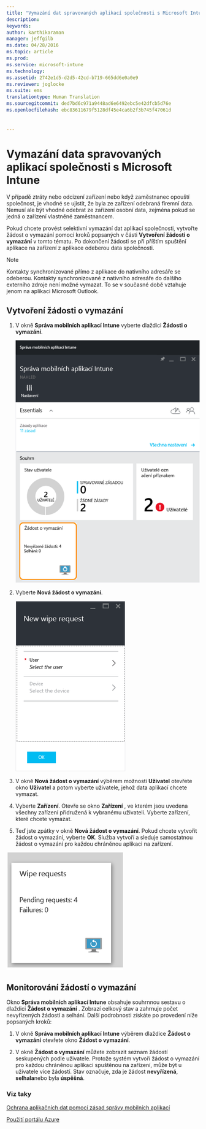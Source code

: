 ```yaml
---
title: "Vymazání dat spravovaných aplikací společnosti s Microsoft Intune | Microsoft Intune"
description: 
keywords: 
author: karthikaraman
manager: jeffgilb
ms.date: 04/28/2016
ms.topic: article
ms.prod: 
ms.service: microsoft-intune
ms.technology: 
ms.assetid: 2742e1d5-d2d5-42cd-b719-665dd6e0a0e9
ms.reviewer: joglocke
ms.suite: ems
translationtype: Human Translation
ms.sourcegitcommit: ded7bd6c971a9448ad6e6492ebc5e42dfcb5d76e
ms.openlocfilehash: ebc83611679f5128df45e4ca6b2f3b745f47061d


---
```


# Vymazání data spravovaných aplikací společnosti s Microsoft Intune
V případě ztráty nebo odcizení zařízení nebo když zaměstnanec opouští společnost, je vhodné se ujistit, že byla ze zařízení odebraná firemní data. Nemusí ale být vhodné odebrat ze zařízení osobní data, zejména pokud se jedná o zařízení vlastněné zaměstnancem.

Pokud chcete provést selektivní vymazání dat aplikací společnosti, vytvořte žádost o vymazání pomocí kroků popsaných v části **Vytvoření žádosti o vymazání** v tomto tématu.  Po dokončení žádosti se při příštím spuštění aplikace na zařízení z aplikace odeberou data společnosti.
>[!NOTE]
> Kontakty synchronizované přímo z aplikace do nativního adresáře se odeberou. Kontakty synchronizované z nativního adresáře do dalšího externího zdroje není možné vymazat. To se v současné době vztahuje jenom na aplikaci Microsoft Outlook.



## Vytvoření žádosti o vymazání

1.  V okně **Správa mobilních aplikací Intune** vyberte dlaždici **Žádosti o vymazání**.

    ![Snímek obrazovky okna Správa mobilních aplikací Intune s dlaždicí souhrnu](../media/AppManagement/AzurePortal_MAM_WipeRequests.png)

2.  Vyberte **Nová žádost o vymazání**.

    ![Snímek obrazovky okna Nová žádost o vymazání](../media/AppManagement/AzurePortal_MAM_NewWipeRequest.png)

3.  V okně **Nová žádost o vymazání** výběrem možnosti **Uživatel** otevřete okno **Uživatel** a potom vyberte uživatele, jehož data aplikací chcete vymazat.

4.  Vyberte **Zařízení**.  Otevře se okno **Zařízení** , ve kterém jsou uvedena všechny zařízení přidružená k vybranému uživateli.  Vyberte zařízení, které chcete vymazat.

5.  Teď jste zpátky v okně **Nová žádost o vymazání**. Pokud chcete vytvořit žádost o vymazání, vyberte **OK**. Služba vytvoří a sleduje samostatnou žádost o vymazání pro každou chráněnou aplikaci na zařízení.


![Snímek obrazovky dlaždice Žádosti o vymazání ](../media/AppManagement/AzurePortal_MAM_WipeRequestsSummary.png)

## Monitorování žádostí o vymazání
Okno **Správa mobilních aplikací Intune** obsahuje souhrnnou sestavu o dlaždici **Žádost o vymazání** .  Zobrazí celkový stav a zahrnuje počet nevyřízených žádostí a selhání. Další podrobnosti získáte po provedení níže popsaných kroků:

1.  V okně **Správa mobilních aplikací Intune** výběrem dlaždice **Žádost o vymazání** otevřete okno **Žádost o vymazání**.

2.  V okně **Žádost o vymazání** můžete zobrazit seznam žádostí seskupených podle uživatele.  Protože systém vytvoří žádost o vymazání pro každou chráněnou aplikaci spuštěnou na zařízení, může být u uživatele více žádostí.  Stav označuje, zda je žádost **nevyřízená**, **selhala**nebo byla **úspěšná**.

### Viz taky
[Ochrana aplikačních dat pomocí zásad správy mobilních aplikací ](protect-app-data-using-mobile-app-management-policies-with-microsoft-intune.md)

[Použití portálu Azure](azure-portal-for-microsoft-intune-mam-policies.md)



<!--HONumber=Jun16_HO4-->


